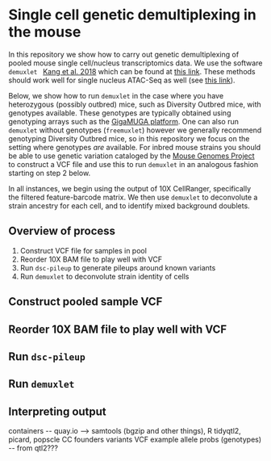 # Single cell genetic demultiplexing in the mouse

In this repository we show
how to carry out genetic demultiplexing of pooled mouse 
single cell/nucleus transcriptomics
data. We use the software `demuxlet `
[Kang et al. 2018](https://pubmed.ncbi.nlm.nih.gov/29227470/) which
can be found at [this link](https://github.com/statgen/popscle).
These methods should work well for single nucleus ATAC-Seq as well (see 
[this link](https://github.com/statgen/popscle/blob/master/tutorials/README_atac.md)).

Below, we show how to run `demuxlet` in the case where you have 
heterozygous (possibly outbred) mice, such as Diversity Outbred mice,
with genotypes available. These genotypes are typically obtained
using genotyping arrays such as the 
[GigaMUGA platform](https://www.neogen.com/categories/genotyping-arrays/gigamuga/).
One can also run `demuxlet` without genotypes (`freemuxlet`) however
we generally recommend genotyping Diversity Outbred mice, so in this repository
we focus on the setting where genotypes *are* available.
For inbred mouse strains you should be able to use genetic variation
cataloged by the 
[Mouse Genomes Project](https://www.sanger.ac.uk/data/mouse-genomes-project/) to
construct a VCF file and use this to run `demuxlet` in an analogous fashion
starting on step 2 below.

In all instances, we begin using the output of 10X CellRanger, specifically
the filtered feature-barcode matrix. We then use `demuxlet` to deconvolute a strain
ancestry for each cell, and to identify mixed background doublets.

## Overview of process

 1. Construct VCF file for samples in pool
 2. Reorder 10X BAM file to play well with VCF
 3. Run `dsc-pileup` to generate pileups around known variants
 4. Run `demuxlet` to deconvolute strain identity of cells

## Construct pooled sample VCF

## Reorder 10X BAM file to play well with VCF

## Run `dsc-pileup`

## Run `demuxlet`

## Interpreting output


containers -- quay.io --> samtools (bgzip and other things), R tidyqtl2, picard, popscle
CC founders variants VCF
example allele probs (genotypes) -- from qtl2???

